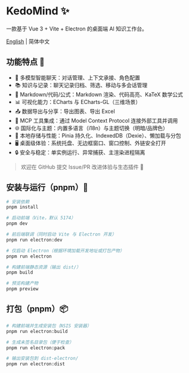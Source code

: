 # KedoMind ✨

一款基于 Vue 3 + Vite + Electron 的桌面端 AI 知识工作台。

[English](README.en.md) | 简体中文

## 功能特点 🚀

- 🤖 多模型智能聊天：对话管理、上下文承接、角色配置
- 📚 知识与记录：聊天记录归档、筛选、移动与多会话管理
- 📝 Markdown/代码/公式：Markdown 渲染、代码高亮、KaTeX 数学公式
- 📊 可视化能力：ECharts 与 ECharts-GL（三维场景）
- 📤 数据导出与分享：导出图表、导出 Excel
- 🔧 MCP 工具集成：通过 Model Context Protocol 连接外部工具并调用
- 🌐 国际化与主题：内置多语言（i18n）与主题切换（明暗/品牌色）
- 💾 本地存储与性能：Pinia 持久化、IndexedDB（Dexie）、懒加载与分包
- 🖥️ 桌面级体验：系统托盘、无边框窗口、窗口控制、外链安全打开
- 🔒 安全与稳定：单实例运行、异常捕获、主渲染进程隔离

> 欢迎在 GitHub 提交 Issue/PR 改进体验与生态插件 🙌

## 安装与运行（pnpm）🧰

```bash
# 安装依赖
pnpm install

# 启动前端（Vite，默认 5174）
pnpm dev

# 前后端联调（同时启动 Vite 与 Electron 开发）
pnpm run electron:dev

# 仅启动 Electron（根据环境加载开发地址或打包产物）
pnpm run electron

# 构建前端静态资源（输出 dist/）
pnpm build

# 预览构建产物
pnpm preview
```

## 打包（pnpm）📦

```bash
# 构建前端并生成安装包（NSIS 安装器）
pnpm run electron:build

# 生成未签名目录包（便于检查）
pnpm run electron:pack

# 输出安装包到 dist-electron/
pnpm run electron:dist
```
